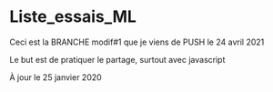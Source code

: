 # Liste_essais_ML

Ceci est la BRANCHE modif#1 que je viens de PUSH le 24 avril 2021

Le but est de pratiquer le partage, surtout avec javascript

À jour le 25 janvier 2020

